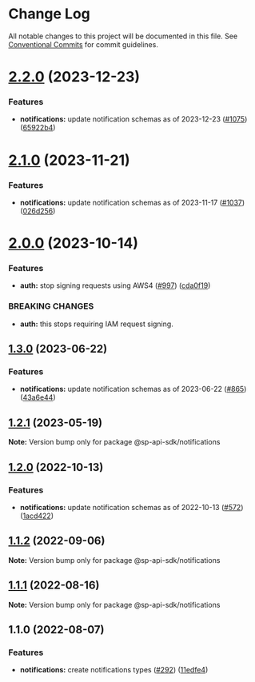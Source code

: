 # Change Log

All notable changes to this project will be documented in this file.
See [Conventional Commits](https://conventionalcommits.org) for commit guidelines.

# [2.2.0](https://github.com/bizon/selling-partner-api-sdk/compare/@sp-api-sdk/notifications@2.1.0...@sp-api-sdk/notifications@2.2.0) (2023-12-23)

### Features

* **notifications:** update notification schemas as of 2023-12-23 ([#1075](https://github.com/bizon/selling-partner-api-sdk/issues/1075)) ([65922b4](https://github.com/bizon/selling-partner-api-sdk/commit/65922b40078bf2488f278134c9991b8628ab868c))

# [2.1.0](https://github.com/bizon/selling-partner-api-sdk/compare/@sp-api-sdk/notifications@2.0.0...@sp-api-sdk/notifications@2.1.0) (2023-11-21)

### Features

* **notifications:** update notification schemas as of 2023-11-17 ([#1037](https://github.com/bizon/selling-partner-api-sdk/issues/1037)) ([026d256](https://github.com/bizon/selling-partner-api-sdk/commit/026d256527918b9f908e9384d48bb0ec208f11e2))

# [2.0.0](https://github.com/bizon/selling-partner-api-sdk/compare/@sp-api-sdk/notifications@1.3.0...@sp-api-sdk/notifications@2.0.0) (2023-10-14)

### Features

* **auth:** stop signing requests using AWS4 ([#997](https://github.com/bizon/selling-partner-api-sdk/issues/997)) ([cda0f19](https://github.com/bizon/selling-partner-api-sdk/commit/cda0f190959b6e5b124446696f3efdcc7cfbadfe))

### BREAKING CHANGES

* **auth:** this stops requiring IAM request signing.

## [1.3.0](https://github.com/bizon/selling-partner-api-sdk/compare/@sp-api-sdk/notifications@1.2.1...@sp-api-sdk/notifications@1.3.0) (2023-06-22)

### Features

* **notifications:** update notification schemas as of 2023-06-22 ([#865](https://github.com/bizon/selling-partner-api-sdk/issues/865)) ([43a6e44](https://github.com/bizon/selling-partner-api-sdk/commit/43a6e441740461050361c974e31c632f20558e3b))

## [1.2.1](https://github.com/bizon/selling-partner-api-sdk/compare/@sp-api-sdk/notifications@1.2.0...@sp-api-sdk/notifications@1.2.1) (2023-05-19)

**Note:** Version bump only for package @sp-api-sdk/notifications

## [1.2.0](https://github.com/bizon/selling-partner-api-sdk/compare/@sp-api-sdk/notifications@1.1.2...@sp-api-sdk/notifications@1.2.0) (2022-10-13)

### Features

* **notifications:** update notification schemas as of 2022-10-13 ([#572](https://github.com/bizon/selling-partner-api-sdk/issues/572)) ([1acd422](https://github.com/bizon/selling-partner-api-sdk/commit/1acd4229844f8eb19ab251987997cf362ff625d4))

## [1.1.2](https://github.com/bizon/selling-partner-api-sdk/compare/@sp-api-sdk/notifications@1.1.1...@sp-api-sdk/notifications@1.1.2) (2022-09-06)

**Note:** Version bump only for package @sp-api-sdk/notifications

## [1.1.1](https://github.com/bizon/selling-partner-api-sdk/compare/@sp-api-sdk/notifications@1.1.0...@sp-api-sdk/notifications@1.1.1) (2022-08-16)

**Note:** Version bump only for package @sp-api-sdk/notifications

## 1.1.0 (2022-08-07)

### Features

* **notifications:** create notifications types ([#292](https://github.com/bizon/selling-partner-api-sdk/issues/292)) ([11edfe4](https://github.com/bizon/selling-partner-api-sdk/commit/11edfe4306b9ce54aaba1fc17a8c177a5ef57bb8))
